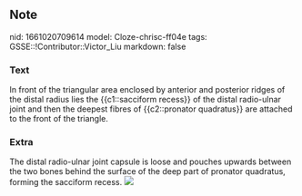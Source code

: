 ## Note
nid: 1661020709614
model: Cloze-chrisc-ff04e
tags: GSSE::!Contributor::Victor_Liu
markdown: false

### Text
<div>
  In front of the triangular area enclosed by anterior and
  posterior ridges of the distal radius lies the {{c1::sacciform
  recess}} of the distal radio-ulnar joint and then the deepest
  fibres of {{c2::pronator quadratus}} are attached to the front of
  the triangle.
</div>

### Extra
The distal radio-ulnar joint capsule is loose and pouches upwards
between the two bones behind the surface of the deep part of
pronator quadratus, forming the sacciform recess. <img src= 
"fig63.gif">
